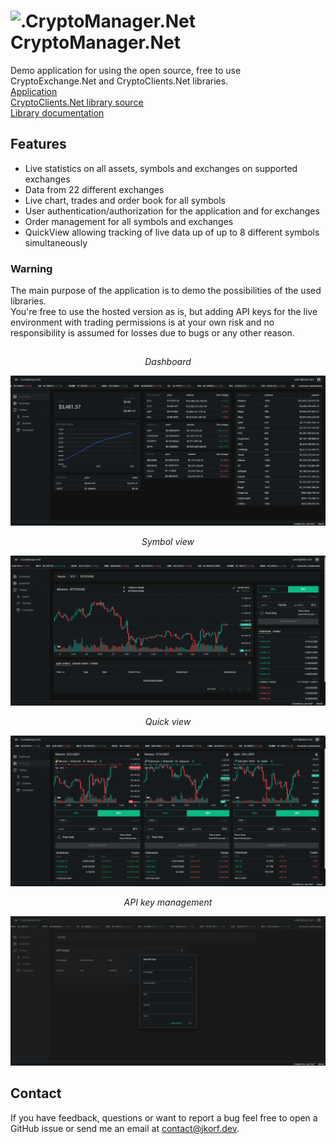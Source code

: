 # ![.CryptoManager.Net](https://github.com/JKorf/CryptoExchange.Net.Tracker/blob/feb4d29ae68845685f0577011cd8b8f219514c25/CryptoExchange.Net.Tracker.UI/wwwroot/favicon.png) CryptoManager.Net  

Demo application for using the open source, free to use CryptoExchange.Net and CryptoClients.Net libraries.  
[Application](https://tracker.jkorf.dev/)  
[CryptoClients.Net library source](https://github.com/JKorf/CryptoClients.Net)  
[Library documentation](https://cryptoexchange.jkorf.dev/)  

## Features
* Live statistics on all assets, symbols and exchanges on supported exchanges
* Data from 22 different exchanges
* Live chart, trades and order book for all symbols
* User authentication/authorization for the application and for exchanges
* Order management for all symbols and exchanges
* QuickView allowing tracking of live data up of up to 8 different symbols simultaneously 

### Warning
The main purpose of the application is to demo the possibilities of the used libraries.  
You're free to use the hosted version as is, but adding API keys for the live environment with trading permissions is at your own risk and no responsibility is assumed for losses due to bugs or any other reason.

##
<center><i>Dashboard</i></center>  

![Dashboard](./imgs/ss1.png)  

<center><i>Symbol view</i></center>  

![Symbol View](./imgs/ss2.png)  

<center><i>Quick view</i></center>  

![Quick View](./imgs/ss3.png)  

<center><i>API key management</i></center>  

![API Key Management](./imgs/ss4.png)  

## Contact
If you have feedback, questions or want to report a bug feel free to open a GitHub issue or send me an email at contact@jkorf.dev.